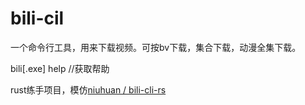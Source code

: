 
# bili-cil
 一个命令行工具，用来下载视频。可按bv下载，集合下载，动漫全集下载。

bili[.exe] help //获取帮助



 rust练手项目，模仿[niuhuan / bili-cli-rs](https://github.com/niuhuan/bili-cli-rs)
